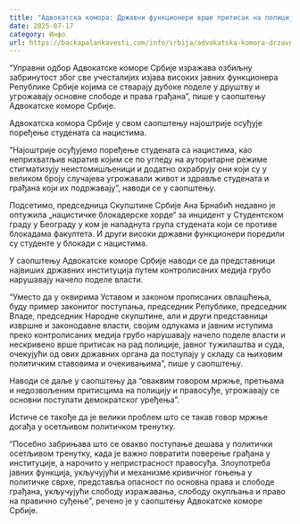 ```yaml
---
title: "Адвокатска комора: Државни функционери врше притисак на полицију и правосуђе"
date: 2025-07-17
category: Инфо
url: https://backapalankavesti.com/info/srbija/advokatska-komora-drzavni-funkcioneri-vrse-pritisak-na-policiju-i-pravosudje/
---
```


“Управни одбор Адвокатске коморе Србије изражава озбиљну забринутост због све учесталијих изјава високих јавних функционера Републике Србије којима се стварају дубоке поделе у друштву и угрожавају основне слободе и права грађана”, пише у саопштењу Адвокатске коморе Србије.

Адвокатска комора Србије у свом саопштењу најоштрије осуђује поређење студената са нацистима.

“Најоштрије осуђујемо поређење студената са нацистима, као неприхватљив наратив којим се по угледу на ауторитарне режиме стигматизују неистомишљеници и додатно охрабрују они који су у великом броју случајева угрожавали живот и здравље студената и грађана који их подржавају”, наводи се у саопштењу.

Подсетимо, председница Скупштине Србије Ана Брнабић недавно је оптужила „нацистичке блокадерске хорде“ за инцидент у Студентском граду у Београду у ком је нападнута група студената који се противе блокадама факултета. И други високи државни функционери поредили су студенте у блокади с нацистима.

У саопштењу Адвокатске коморе Србије наводи се да представници највиших државних институција путем контролисаних медија грубо нарушавају начело поделе власти.

“Уместо да у оквирима Уставом и законом прописаних овлашћења, буду пример законитог поступања, председник Републике, председник Владе, председник Народне скупштине, али и други представници извршне и законодавне власти, својим одлукама и јавним иступима преко контролисаних медија грубо нарушавају начело поделе власти и нескривено врше притисак на рад полиције, јавног тужилаштва и суда, очекујући од ових државних органа да поступају у складу са њиховим политичким ставовима и очекивањима”, пише у саопштењу.

Наводи се даље у саопштењу да “оваквим говором мржње, претњама и недозвољеним притисцима на полицију и правосуђе, угрожавају се основни постулати демократског уређења”.

Истиче се такође да је велики проблем што се такав говор мржње догађа у осетљивом политичком тренутку.

“Посебно забрињава што се овакво поступање дешава у политички осетљивом тренутку, када је важно повратити поверење грађана у институције, а нарочито у непристрасност правосуђа. Злоупотреба јавних функција, укључујући и механизме кривичног гоњења у политичке сврхе, представља опасност по основна права и слободе грађана, укључујући слободу изражавања, слободу окупљања и право на правично суђење”, речено је у саопштењу Адвокатске коморе Србије.
